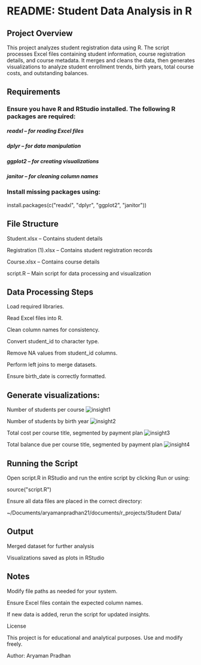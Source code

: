 # README: Student Data Analysis in R

## Project Overview

This project analyzes student registration data using R. The script processes Excel files containing student information, course registration details, and course metadata. It merges and cleans the data, then generates visualizations to analyze student enrollment trends, birth years, total course costs, and outstanding balances.

## Requirements

### Ensure you have R and RStudio installed. The following R packages are required:

##### readxl – for reading Excel files

##### dplyr – for data manipulation

##### ggplot2 – for creating visualizations

##### janitor – for cleaning column names

### Install missing packages using:

install.packages(c("readxl", "dplyr", "ggplot2", "janitor"))

## File Structure

Student.xlsx – Contains student details

Registration (1).xlsx – Contains student registration records

Course.xlsx – Contains course details

script.R – Main script for data processing and visualization

## Data Processing Steps

Load required libraries.

Read Excel files into R.

Clean column names for consistency.

Convert student_id to character type.

Remove NA values from student_id columns.

Perform left joins to merge datasets.

Ensure birth_date is correctly formatted.

## Generate visualizations:

Number of students per course
![insight1](https://github.com/user-attachments/assets/59036e42-a072-45d4-b1e0-3fa9f0ccde09)

Number of students by birth year
![insight2](https://github.com/user-attachments/assets/ce7ec6aa-f63e-4ee1-9034-bdf16e3a92c5)

Total cost per course title, segmented by payment plan
![insight3](https://github.com/user-attachments/assets/058a5f49-83ee-441a-8971-f9893b47ea80)

Total balance due per course title, segmented by payment plan
![insight4](https://github.com/user-attachments/assets/a71ccf0f-76f1-499a-9229-69cca2ead605)

## Running the Script

Open script.R in RStudio and run the entire script by clicking Run or using:

source("script.R")

Ensure all data files are placed in the correct directory:

~/Documents/aryamanpradhan21/documents/r_projects/Student Data/

## Output

Merged dataset for further analysis

Visualizations saved as plots in RStudio

## Notes

Modify file paths as needed for your system.

Ensure Excel files contain the expected column names.

If new data is added, rerun the script for updated insights.

License

This project is for educational and analytical purposes. Use and modify freely.

Author: Aryaman Pradhan


